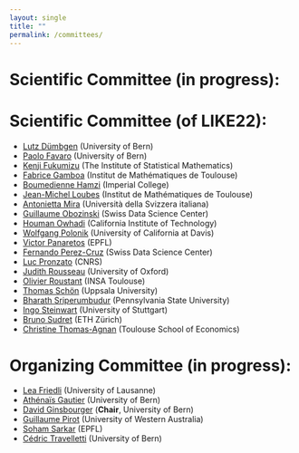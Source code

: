 ```yaml
---
layout: single
title: ""
permalink: /committees/
---
```


# Scientific Committee (in progress): 

# Scientific Committee (of LIKE22): 

  * [Lutz Dümbgen](https://www.imsv.unibe.ch/about_us/staff/prof_dr_duembgen_lutz/index_eng.html) (University of Bern)  
  * [Paolo Favaro](https://www.cvg.unibe.ch/people/favaro) (University of Bern) 
  * [Kenji Fukumizu](https://www.ism.ac.jp/~fukumizu/) (The Institute of Statistical Mathematics)  
  * [Fabrice Gamboa](https://www.math.univ-toulouse.fr/~gamboa/) (Institut de Mathématiques de Toulouse)  
  * [Boumedienne Hamzi](https://sites.google.com/site/boumedienehamzi/) (Imperial College)    
  * [Jean-Michel Loubes](https://perso.math.univ-toulouse.fr/loubes/) (Institut de Mathématiques de Toulouse)  
  * [Antonietta Mira](https://search.usi.ch/en/people/f8960de6d60dd08a79b6c1eb20b7442b/mira-antonietta) (Università della Svizzera italiana)  
  * [Guillaume Obozinski](https://people.epfl.ch/guillaume.obozinski/?lang=en) (Swiss Data Science Center)  
  * [Houman Owhadi](http://users.cms.caltech.edu/~owhadi/index.htm) (California Institute of Technology)  
  * [Wolfgang Polonik](http://www.stat.ucdavis.edu/~polonik/WP-personal-home.html) (University of California at Davis)  
  * [Victor Panaretos](http://smat-files.epfl.ch/victor/index.html) (EPFL)  
  * [Fernando Perez-Cruz](https://datascience.ch/team_member/fernando-perez-cruz/) (Swiss Data Science Center)   
  * [Luc Pronzato](https://www.i3s.unice.fr/lpronzato/) (CNRS)  
  * [Judith Rousseau](http://www.stats.ox.ac.uk/~rousseau/) (University of Oxford) 
  * [Olivier Roustant](https://olivier-roustant.fr/) (INSA Toulouse)  
  * [Thomas Schön](http://user.it.uu.se/~thosc112/index.html) (Uppsala University)   
  * [Bharath Sriperumbudur](http://personal.psu.edu/bks18/) (Pennsylvania State University)  
  * [Ingo Steinwart](https://www.isa.uni-stuttgart.de/institut/team/Steinwart-00002/) (University of Stuttgart)
  * [Bruno Sudret](https://sudret.ibk.ethz.ch/) (ETH Zürich)  
  * [Christine Thomas-Agnan](https://www.tse-fr.eu/people/christine-thomas-agnan) (Toulouse School of Economics)  
 
  
# Organizing Committee (in progress): 

  * [Lea Friedli](https://www.researchgate.net/profile/Lea-Friedli-2) (University of Lausanne)    
  * [Athénaïs Gautier](https://athenaisgautier.github.io/) (University of Bern)  
  * [David Ginsbourger](http://www.ginsbourger.ch/) (**Chair**, University of Bern)  
  * [Guillaume Pirot](http://www.cet.edu.au/who-we-are/a-z-staff-profiles/guillaume-pirot) (University of Western Australia)  
  * [Soham Sarkar](https://sites.google.com/view/sohamsarkar) (EPFL)   
  * [Cédric Travelletti](https://scholar.google.com/citations?user=zvkbeqYAAAAJ) (University of Bern)      
